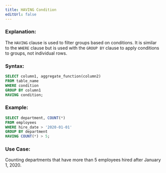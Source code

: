 ```yaml
---
title: HAVING Condition
editUrl: false
---
```


### **Explanation:**

The `HAVING` clause is used to filter groups based on conditions. It is similar to the `WHERE` clause but is used with the `GROUP BY` clause to apply conditions to groups, not individual rows.

### **Syntax:**

```sql
SELECT column1, aggregate_function(column2)
FROM table_name
WHERE condition
GROUP BY column1
HAVING condition;
```

### **Example:**

```sql
SELECT department, COUNT(*)
FROM employees
WHERE hire_date > '2020-01-01'
GROUP BY department
HAVING COUNT(*) > 5;
```

### **Use Case:**

Counting departments that have more than 5 employees hired after January 1, 2020.
